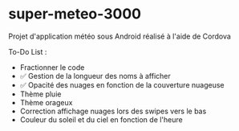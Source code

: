 # super-meteo-3000
Projet d'application météo sous Android réalisé à l'aide de Cordova

To-Do List :
- Fractionner le code
- ✅ Gestion de la longueur des noms à afficher
- ✅ Opacité des nuages en fonction de la couverture nuageuse
- Thème pluie
- Thème orageux
- Correction affichage nuages lors des swipes vers le bas
- Couleur du soleil et du ciel en fonction de l'heure